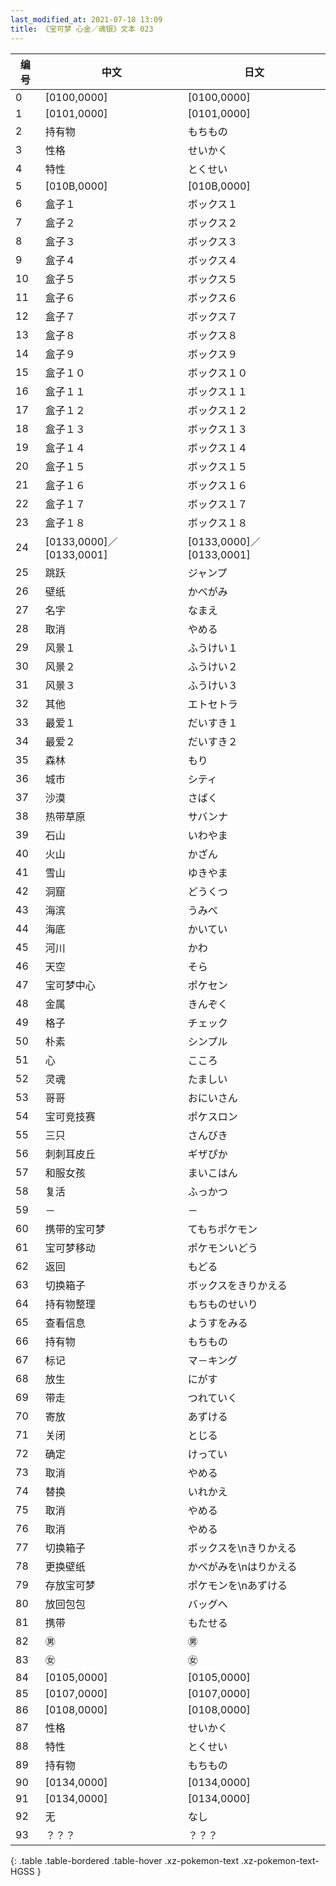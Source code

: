 ```yaml
---
last_modified_at: 2021-07-18 13:09
title: 《宝可梦 心金／魂银》文本 023
---
```

| 编号 | 中文 | 日文 |
| ---- | ---- | ---- |
| 0 | [0100,0000] | [0100,0000] |
| 1 | [0101,0000] | [0101,0000] |
| 2 | 持有物 | もちもの |
| 3 | 性格 | せいかく |
| 4 | 特性 | とくせい |
| 5 | [010B,0000] | [010B,0000] |
| 6 | 盒子１ | ボックス１ |
| 7 | 盒子２ | ボックス２ |
| 8 | 盒子３ | ボックス３ |
| 9 | 盒子４ | ボックス４ |
| 10 | 盒子５ | ボックス５ |
| 11 | 盒子６ | ボックス６ |
| 12 | 盒子７ | ボックス７ |
| 13 | 盒子８ | ボックス８ |
| 14 | 盒子９ | ボックス９ |
| 15 | 盒子１０ | ボックス１０ |
| 16 | 盒子１１ | ボックス１１ |
| 17 | 盒子１２ | ボックス１２ |
| 18 | 盒子１３ | ボックス１３ |
| 19 | 盒子１４ | ボックス１４ |
| 20 | 盒子１５ | ボックス１５ |
| 21 | 盒子１６ | ボックス１６ |
| 22 | 盒子１７ | ボックス１７ |
| 23 | 盒子１８ | ボックス１８ |
| 24 | [0133,0000]／[0133,0001] | [0133,0000]／[0133,0001] |
| 25 | 跳跃 | ジャンプ |
| 26 | 壁纸 | かべがみ |
| 27 | 名字 | なまえ |
| 28 | 取消 | やめる |
| 29 | 风景１ | ふうけい１ |
| 30 | 风景２ | ふうけい２ |
| 31 | 风景３ | ふうけい３ |
| 32 | 其他 | エトセトラ |
| 33 | 最爱１ | だいすき１ |
| 34 | 最爱２ | だいすき２ |
| 35 | 森林 | もり |
| 36 | 城市 | シティ |
| 37 | 沙漠 | さばく |
| 38 | 热带草原 | サバンナ |
| 39 | 石山 | いわやま |
| 40 | 火山 | かざん |
| 41 | 雪山 | ゆきやま |
| 42 | 洞窟 | どうくつ |
| 43 | 海滨 | うみべ |
| 44 | 海底 | かいてい |
| 45 | 河川 | かわ |
| 46 | 天空 | そら |
| 47 | 宝可梦中心 | ポケセン |
| 48 | 金属 | きんぞく |
| 49 | 格子 | チェック |
| 50 | 朴素 | シンプル |
| 51 | 心 | こころ |
| 52 | 灵魂 | たましい |
| 53 | 哥哥 | おにいさん |
| 54 | 宝可竞技赛 | ポケスロン |
| 55 | 三只 | さんびき |
| 56 | 刺刺耳皮丘 | ギザぴか |
| 57 | 和服女孩 | まいこはん |
| 58 | 复活 | ふっかつ |
| 59 | － | － |
| 60 | 携带的宝可梦 | てもちポケモン |
| 61 | 宝可梦移动 | ポケモンいどう |
| 62 | 返回 | もどる |
| 63 | 切换箱子 | ボックスをきりかえる |
| 64 | 持有物整理 | もちものせいり |
| 65 | 查看信息 | ようすをみる |
| 66 | 持有物 | もちもの |
| 67 | 标记 | マ－キング |
| 68 | 放生 | にがす |
| 69 | 带走 | つれていく |
| 70 | 寄放 | あずける |
| 71 | 关闭 | とじる |
| 72 | 确定 | けってい |
| 73 | 取消 | やめる |
| 74 | 替换 | いれかえ |
| 75 | 取消 | やめる |
| 76 | 取消 | やめる |
| 77 | 切换箱子 | ボックスを\nきりかえる |
| 78 | 更换壁纸 | かべがみを\nはりかえる |
| 79 | 存放宝可梦 | ポケモンを\nあずける |
| 80 | 放回包包 | バッグへ |
| 81 | 携带 | もたせる |
| 82 | ㊚ | ㊚ |
| 83 | ㊛ | ㊛ |
| 84 | [0105,0000] | [0105,0000] |
| 85 | [0107,0000] | [0107,0000] |
| 86 | [0108,0000] | [0108,0000] |
| 87 | 性格 | せいかく |
| 88 | 特性 | とくせい |
| 89 | 持有物 | もちもの |
| 90 | [0134,0000] | [0134,0000] |
| 91 | [0134,0000] | [0134,0000] |
| 92 | 无 | なし |
| 93 | ？？？ | ？？？ |
{: .table .table-bordered .table-hover .xz-pokemon-text .xz-pokemon-text-HGSS }